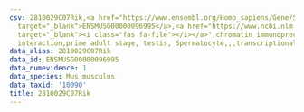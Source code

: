 ```yaml
---
csv: 2810029C07Rik,<a href="https://www.ensembl.org/Homo_sapiens/Gene/Summary?db=core;g=ENSMUSG00000096995"
  target="_blank">ENSMUSG00000096995</a>,<a href="https://www.ncbi.nlm.nih.gov/pubmed/25450459"
  target="_blank"><i class="fas fa-file"></i></a>",chromatin immunoprecipitation assay,direct
  interaction,prime adult stage, testis, Spermatocyte,,,transcriptional regulation,
data_alias: 2810029C07Rik
data_id: ENSMUSG00000096995
data_numevidence: 1
data_species: Mus musculus
data_taxid: '10090'
title: 2810029C07Rik
---
```

